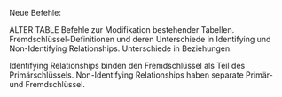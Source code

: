 
Neue Befehle:

ALTER TABLE Befehle zur Modifikation bestehender Tabellen.
Fremdschlüssel-Definitionen und deren Unterschiede in Identifying und Non-Identifying Relationships.
Unterschiede in Beziehungen:

Identifying Relationships binden den Fremdschlüssel als Teil des Primärschlüssels.
Non-Identifying Relationships haben separate Primär- und Fremdschlüssel.

